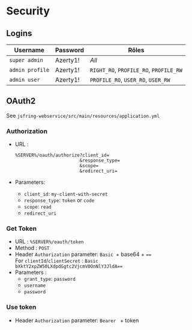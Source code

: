 # Security

## Logins

| Username        | Password | Rôles                                  |
|-----------------|----------|----------------------------------------|
| `super admin`   | Azerty1! | *All*                                  |
| `admin profile` | Azerty1! | `RIGHT_RO`, `PROFILE_RO`, `PROFILE_RW` |
| `admin user`    | Azerty1! | `PROFILE_RO`, `USER_RO`, `USER_RW`     |

## OAuth2

See `jsfring-webservice/src/main/resources/application.yml`

### Authorization

* URL :
	```
	%SERVER%/oauth/authorize?client_id=
	                        &response_type=
	                        &scope=
	                        &redirect_uri=
	```

* Parameters:
	* `client_id`: `my-client-with-secret`
	* `response_type`: `token` or `code`
	* `scope`: `read`
	* `redirect_uri`

### Get Token
  
* URL : `%SERVER%/oauth/token`
* Method : `POST`
* Header `Authorization` parameter: `Basic `+ base64 + `==`  
	For `clientId`/`clientSecret` : `Basic bXktY2xpZW50LXdpdGgtc2VjcmV0OnNlY3JldA==`
* Parameters :
	* `grant_type`: `password`
	* `username`
	* `password`

### Use token
  
* Header `Authorization` parameter: `Bearer ` + token
